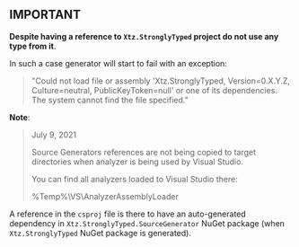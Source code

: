 ## IMPORTANT

**Despite having a reference to `Xtz.StronglyTyped` project do not use any type from it**.

In such a case generator will start to fail with an exception:

> "Could not load file or assembly 'Xtz.StronglyTyped, Version=0.X.Y.Z, Culture=neutral, PublicKeyToken=null' or one of its dependencies. The system cannot find the file specified."


**Note**:

> July 9, 2021
> 
> Source Generators references are not being copied to target directories when analyzer is being used by Visual Studio.
>
> You can find all analyzers loaded to Visual Studio there:
>
> %Temp%\VS\AnalyzerAssemblyLoader

A reference in the `csproj` file is there to have an auto-generated dependency in `Xtz.StronglyTyped.SourceGenerator` NuGet package (when `Xtz.StronglyTyped` NuGet package is generated).
